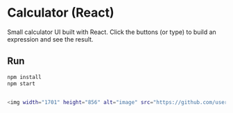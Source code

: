 # Calculator (React)

Small calculator UI built with React. Click the buttons (or type) to build an expression and see the result.

## Run
```bash
npm install
npm start


<img width="1701" height="856" alt="image" src="https://github.com/user-attachments/assets/6f0de33f-5660-4078-a903-2f68c3c83eec" />
